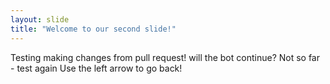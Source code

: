 ```yaml
---
layout: slide
title: "Welcome to our second slide!"
---
```

Testing making changes from pull request! will the bot continue? Not so far - test again
Use the left arrow to go back!
